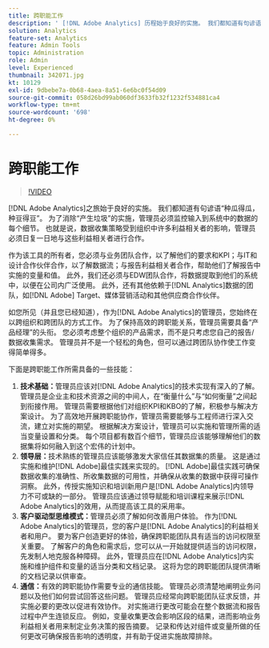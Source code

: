 ```yaml
---
title: 跨职能工作
description: ' [!DNL Adobe Analytics] 历程始于良好的实施。 我们都知道有句谚语“种瓜得瓜，种豆得豆”。 为了消除“产生垃圾”的实施，管理员必须监控输入到系统中的数据的每个细节。 也就是说，数据收集策略受到组织中许多利益相关者的影响，管理员必须日复一日地与这些利益相关者进行合作。'
solution: Analytics
feature-set: Analytics
feature: Admin Tools
topic: Administration
role: Admin
level: Experienced
thumbnail: 342071.jpg
kt: 10129
exl-id: 9dbebe7a-0b68-4aea-8a51-6e6bc0f54d09
source-git-commit: 058d26bd99ab060df3633fb32f1232f534881ca4
workflow-type: tm+mt
source-wordcount: '698'
ht-degree: 0%

---
```


# 跨职能工作

>[!VIDEO](https://video.tv.adobe.com/v/342071/?quality=12&learn=on)

[!DNL Adobe Analytics]之旅始于良好的实施。 我们都知道有句谚语“种瓜得瓜，种豆得豆”。 为了消除“产生垃圾”的实施，管理员必须监控输入到系统中的数据的每个细节。 也就是说，数据收集策略受到组织中许多利益相关者的影响，管理员必须日复一日地与这些利益相关者进行合作。

作为该工具的所有者，您必须与业务团队合作，以了解他们的要求和KPI；与IT和设计合作伙伴合作，以了解数据流；与报告利益相关者合作，帮助他们了解报告中实施的变量和值。 此外，我们还必须与EDW团队合作，将数据提取到他们的系统中，以便在公司内广泛使用。 此外，还有其他依赖于[!DNL Analytics]数据的团队，如[!DNL Adobe] Target、媒体营销活动和其他供应商合作伙伴。

如您所见（并且您已经知道），作为[!DNL Adobe Analytics]的管理员，您始终在以跨组织和跨团队的方式工作。 为了保持高效的跨职能关系，管理员需要具备“产品经理”的头衔。 您必须考虑整个组织的产品需求，而不是只考虑您自己的报告/数据收集需求。 管理员并不是一个轻松的角色，但可以通过跨团队协作使工作变得简单得多。

下面是跨职能工作所需具备的一些技能：

1. **技术基础：**&#x200B;管理员应该对[!DNL Adobe Analytics]的技术实现有深入的了解。 管理员是企业主和技术资源之间的中间人，在“衡量什么”与“如何衡量”之间起到衔接作用。 管理员需要根据他们对组织KPI和KBO的了解，积极参与解决方案设计。 为了高效地开展跨职能协作，管理员需要能够与工程师进行深入交流，建立对实施的期望。 根据解决方案设计，管理员可以实施和管理所需的适当变量设置和分类。 每个项目都有数百个细节，管理员应该能够理解他们的数据集将如何融入到这个宏伟的计划中。
1. **领导层：**&#x200B;技术熟练的管理员应该能够激发大家信任其数据集的质量。 这是通过实施和维护[!DNL Adobe]最佳实践来实现的。 [!DNL Adobe]最佳实践可确保数据收集的准确性、所收集数据的可用性，并确保从收集的数据中获得可操作洞察。 此外，传授实施知识和培训新用户是[!DNL Adobe Analytics]内领导力不可或缺的一部分。 管理员应该通过领导赋能和培训课程来展示[!DNL Adobe Analytics]的效用，从而提高该工具的采用率。
1. **客户驱动型思维模式：**&#x200B;管理员必须了解如何改善用户体验。 作为[!DNL Adobe Analytics]的管理员，您的客户是[!DNL Adobe Analytics]的利益相关者和用户。 要为客户创造更好的体验，确保跨职能团队具有适当的访问权限至关重要。  了解客户的角色和需求后，您可以从一开始就提供适当的访问权限，先发制人地克服各种障碍。 此外，管理员应在[!DNL Adobe Analytics]内实施和维护组件和变量的适当分类和文档记录。 这将为您的跨职能团队提供清晰的文档记录以供审查。
1. **通信：**&#x200B;有效的跨职能协作需要专业的通信技能。 管理员必须清楚地阐明业务问题以及他们如何尝试回答这些问题。 管理员应经常向跨职能团队征求反馈，并实施必要的更改以促进有效协作。 对实施进行更改可能会在整个数据流和报告过程中产生连锁反应。 例如，变量收集更改会影响区段的结果，进而影响业务利益相关者用来制定业务决策的报告摘要。 记录和传达对组件或变量所做的任何更改可确保报告影响的透明度，并有助于促进实施故障排除。
